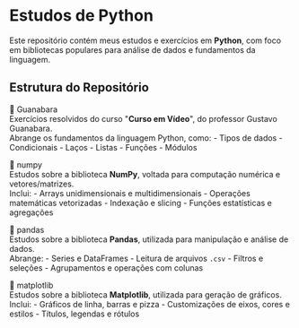 # Estudos de Python

Este repositório contém meus estudos e exercícios em **Python**, com foco em bibliotecas 
populares para análise de dados e fundamentos da linguagem.

## Estrutura do Repositório

📁 Guanabara  
  Exercícios resolvidos do curso "**Curso em Vídeo**", do professor Gustavo Guanabara.  
  Abrange os fundamentos da linguagem Python, como:
    - Tipos de dados
    - Condicionais
    - Laços
    - Listas
    - Funções
    - Módulos

📁 numpy  
  Estudos sobre a biblioteca **NumPy**, voltada para computação numérica e vetores/matrizes.  
  Inclui:
    - Arrays unidimensionais e multidimensionais
    - Operações matemáticas vetorizadas
    - Indexação e slicing
    - Funções estatísticas e agregações

📁 pandas  
  Estudos sobre a biblioteca **Pandas**, utilizada para manipulação e análise de dados.  
  Abrange:
    - Series e DataFrames
    - Leitura de arquivos `.csv`
    - Filtros e seleções
    - Agrupamentos e operações com colunas

📁 matplotlib  
  Estudos sobre a biblioteca **Matplotlib**, utilizada para geração de gráficos.  
  Inclui:
    - Gráficos de linha, barras e pizza
    - Customizações de eixos, cores e estilos
    - Títulos, legendas e rótulos
